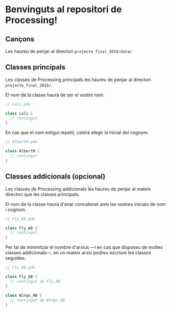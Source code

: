 # Benvinguts al repositori de Processing!

## Cançons
Les haureu de penjar al directori `projecte_final_2019/data/`.

## Classes principals
Les classes de Processing principals les haureu de penjar al directori `projecte_final_2019/`.

El nom de la classe haurà de ser el vostre nom.

```java
// Lali.pde

class Lali {
  // contingut
}
```

En cas que el nom estigui repetit, caldrà afegir la inicial del cognom.

```java
// AlbertM.pde

class AlbertM {
  // contingut
}
```

## Classes addicionals (opcional)
Les classes de Processing addicionals les haureu de penjar al mateix directori que les classes principals.

El nom de la classe haurà d'anar concatenat amb les vostres inicials de nom i cognom.

```java
// Fly_AB.pde

class Fly_AB {
  // contingut
}
```

Per tal de minimitzar el nombre d'arxius —i en cas que disposeu de moltes classes addicionals—, en un mateix arxiu podreu escriure les classes seguides.

```java
// Fly_AB.pde

class Fly_AB {
  // contingut de Fly_AB
}

class Wings_AB {
  // contingut de Wings_AB
}
```
